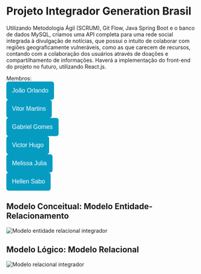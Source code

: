 # Projeto Integrador Generation Brasil

Utilizando Metodologia Ágil (SCRUM), Git Flow, Java Spring Boot e o banco de dados MySQL, criamos uma API completa para uma rede social integrada à divulgação de notícias, que possui o intuito de colaborar com regiões geograficamente vulneráveis, como as que carecem de recursos, contando com a colaboração dos usuários através de doações e compartilhamento de informações. Haverá a implementação do front-end do projeto no futuro, utilizando React.js.

Membros: <br>
<a href="https://github.com/JohnnHere"><button style="background: #069cc2; border-radius: 6px; padding: 15px; cursor: pointer; color: #fff; border: none; font-size: 16px;">João Orlando</button></a>
<br>
<a href="https://github.com/vitormartinsxd"><button style="background: #069cc2; border-radius: 6px; padding: 15px; cursor: pointer; color: #fff; border: none; font-size: 16px;">Vitor Martins</button></a>
<br>
<a href="https://github.com/gabrxgomes"><button style="background: #069cc2; border-radius: 6px; padding: 15px; cursor: pointer; color: #fff; border: none; font-size: 16px;">Gabriel Gomes</button></a>
<br>
<a href="https://github.com/vhpcastro"><button style="background: #069cc2; border-radius: 6px; padding: 15px; cursor: pointer; color: #fff; border: none; font-size: 16px;">Victor Hugo</button></a>
<br>
<a href="https://github.com/melissaJll"><button style="background: #069cc2; border-radius: 6px; padding: 15px; cursor: pointer; color: #fff; border: none; font-size: 16px;">Melissa Julia</button></a>
<br>
<a href="https://github.com/HellenSabo"><button style="background: #069cc2; border-radius: 6px; padding: 15px; cursor: pointer; color: #fff; border: none; font-size: 16px;">Hellen Sabo</button></a>
<br>

## Modelo Conceitual: Modelo Entidade-Relacionamento

![Modelo entidade relacional integrador](https://user-images.githubusercontent.com/92900668/186024489-36a64fe4-b9b9-4b52-8b7a-ba659911697c.png)


## Modelo Lógico: Modelo Relacional

![Modelo relacional integrador](https://user-images.githubusercontent.com/92900668/186024384-27bfcd17-5f91-4a54-93cc-3feedf3bb882.png)

